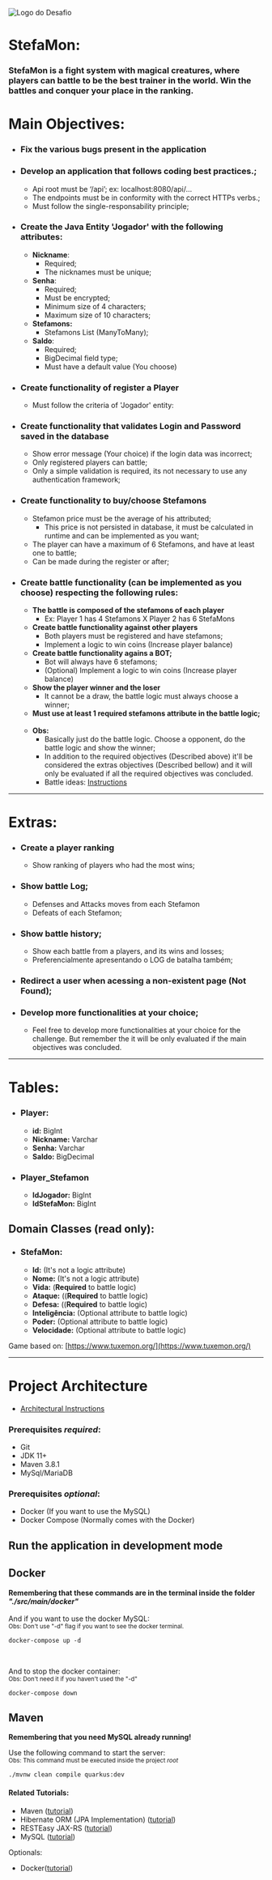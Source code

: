 ![Logo do Desafio](./desafio/header.png)

# StefaMon:
### StefaMon is a fight system with magical creatures, where players can battle to be the best trainer in the world. Win the battles and conquer your place in the ranking.

# Main Objectives:
- ### **Fix the various bugs present in the application**


- ### **Develop an application that follows coding best practices.;**
    - Api root must be ‘/api’; ex: localhost:8080/api/…
    - The endpoints must be in conformity with the correct HTTPs verbs.;
    - Must follow the single-responsability principle;


-   ### **Create the Java Entity 'Jogador' with the following attributes:**

    -   **Nickname**:
        -   Required;
        -   The nicknames must be unique;
    -   **Senha**:
        -   Required;
        -   Must be encrypted;
        -   Minimum size of 4 characters;
        -   Maximum size of 10 characters;
    -   **Stefamons:**
        -   Stefamons List (ManyToMany);
    -   **Saldo**:
        -   Required;
        -   BigDecimal field type;
        -   Must have a default value (You choose)


-   ### **Create functionality of register a Player**
    -  Must follow the criteria of 'Jogador' entity:


-   ### **Create functionality that validates Login and Password saved in the database**
    -   Show error message (Your choice) if the login data was incorrect;
    -   Only registered players can battle;
    -   Only a simple validation is required, its not necessary to use any authentication framework;


-   ### **Create functionality to buy/choose Stefamons**
    -   Stefamon price must be the average of his attributed;
        -   This price is not persisted in database, it must be calculated in runtime and can be implemented as you want;
    -   The player can have a maximum of 6 Stefamons, and have at least one to battle;
    -   Can be made during the register or after;


-   ### **Create battle functionality (can be implemented as you choose) respecting the following rules:**
    - **The battle is composed of the stefamons of each player**
      - Ex: Player 1 has 4 Stefamons X Player 2 has 6 StefaMons
    - **Create battle functionality against other players**
        -   Both players must be registered and have stefamons;
        -   Implement a logic to win coins (Increase player balance)
    - **Create battle functionality agains a BOT;**
        -   Bot will always have 6 stefamons;
        -   (Optional) Implement a logic to win coins (Increase player balance)
    - **Show the player winner and the loser**  
      - It cannot be a draw, the battle logic must always choose a winner;
    - **Must use at least 1 required stefamons attribute in the battle logic;**
    
    <br/>
    
    - **Obs:** 
      - Basically just do the battle logic. Choose a opponent, do the battle logic and show the winner;
      - In addition to the required objectives (Described above) it'll be considered the extras objectives (Described bellow) and it will only be evaluated if all the required objectives was concluded.
      - Battle ideas: [Instructions](./Instruções.md)

---
# Extras:
-   ### **Create a player ranking**
    -   Show ranking of players who had the most wins;
-   ### **Show battle Log;**
    -   Defenses and Attacks moves from each Stefamon
    -   Defeats of each Stefamon;
-   ### **Show battle history;**
    -   Show each battle from a players, and its wins and losses;
    -   Preferencialmente apresentando o LOG de batalha também;
-   ### **Redirect a user when acessing a non-existent page (Not Found);**
-   ### **Develop more functionalities at your choice;**
    -   Feel free to develop more functionalities at your choice for the challenge. But remember the it will be only evaluated if the main objectives was concluded.
---

# Tables:
- ### **Player:**
    -   **id:** BigInt
    -   **Nickname:** Varchar
    -   **Senha:** Varchar
    -   **Saldo:** BigDecimal
  
- ### **Player_Stefamon**
    -   **IdJogador:** BigInt
    -   **IdStefaMon:** BigInt

## Domain Classes (read only):

- ###   **StefaMon**:
    -   **Id:** (It's not a logic attribute)
    -   **Nome:** (It's not a logic attribute)
    -   **Vida:** (**Required** to battle logic)
    -   **Ataque:** ((**Required** to battle logic)
    -   **Defesa:** ((**Required** to battle logic)
    -   **Inteligência:** (Optional attribute to battle logic)
    -   **Poder:** (Optional attribute to battle logic)
    -   **Velocidade:** (Optional attribute to battle logic)

Game based on:
[https://www.tuxemon.org/](https://www.tuxemon.org/)

---

# Project Architecture
- [Architectural Instructions](./Instruções.md)

### Prerequisites *required*:
 - Git
 - JDK 11+
 - Maven 3.8.1
 - MySql/MariaDB

### Prerequisites *optional*:
 - Docker (If you want to use the MySQL)
 - Docker Compose (Normally comes with the Docker)

## Run the application in development mode

## Docker
**Remembering that these commands are in the terminal inside the folder _"./src/main/docker"_**
<br/><br/>
And if  you want to use the docker MySQL:<br/>
<small>Obs: Don't use "-d" flag if you want to see the docker terminal.</small>
```
docker-compose up -d 
```
<br/>

And to stop the docker container:<br/>
<small>Obs: Don't need it if you haven't used the "-d"</small>
```
docker-compose down
```

## Maven
**Remembering that you need MySQL already running!**<br/>

Use the following command to start the server:<br/>
<small>Obs: This command must be executed inside the project _root_ </small>
```shell script
./mvnw clean compile quarkus:dev
```


#### Related Tutorials:
- Maven ([tutorial](https://maven.apache.org/what-is-maven.html))
- Hibernate ORM (JPA Implementation) ([tutorial](https://docs.jboss.org/hibernate/orm/current/userguide/html_single/Hibernate_User_Guide.html))
- RESTEasy JAX-RS ([tutorial](https://docs.jboss.org/resteasy/docs/3.0.9.Final/userguide/html_single/index.html))
- MySQL ([tutorial](https://dev.mysql.com/doc/))

Optionals:
- Docker([tutorial](https://docs.docker.com/))
